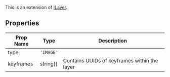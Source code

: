This is an extension of [ILayer](/Documentation/Interfaces/ILayer.md). 

## Properties

| Prop Name | Type | Description |
| --------------------- | ------ | ------------------- |
| type | `'IMAGE'` |  |
| keyframes | string[] | Contains UUIDs of keyframes within the layer |